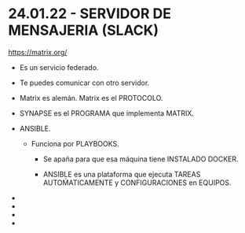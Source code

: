 # 24.01.22 - SERVIDOR DE MENSAJERIA (SLACK)

https://matrix.org/

* Es un servicio federado.

* Te puedes comunicar con otro servidor. 

* Matrix es alemán. Matrix es el PROTOCOLO.

* SYNAPSE es el PROGRAMA que implementa MATRIX.

* ANSIBLE.

    * Funciona por PLAYBOOKS.

        * Se apaña para que esa máquina tiene INSTALADO DOCKER.

        * ANSIBLE es una plataforma que ejecuta TAREAS AUTOḾATICAMENTE y CONFIGURACIONES en EQUIPOS.   

* 

* 

* 

* 
